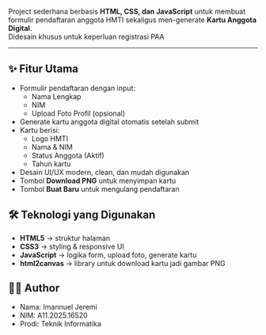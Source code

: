 Project sederhana berbasis **HTML, CSS, dan JavaScript** untuk membuat formulir pendaftaran anggota HMTI sekaligus men-generate **Kartu Anggota Digital**.  
Didesain khusus untuk keperluan registrasi PAA

---

## ✨ Fitur Utama
- Formulir pendaftaran dengan input:
  - Nama Lengkap
  - NIM
  - Upload Foto Profil (opsional)
- Generate kartu anggota digital otomatis setelah submit
- Kartu berisi:
  - Logo HMTI
  - Nama & NIM
  - Status Anggota (Aktif)
  - Tahun kartu
- Desain UI/UX modern, clean, dan mudah digunakan
- Tombol **Download PNG** untuk menyimpan kartu
- Tombol **Buat Baru** untuk mengulang pendaftaran

## 🛠️ Teknologi yang Digunakan
- **HTML5** → struktur halaman
- **CSS3** → styling & responsive UI
- **JavaScript** → logika form, upload foto, generate kartu
- **html2canvas** → library untuk download kartu jadi gambar PNG

## 👨‍💻 Author
- Nama: Imannuel Jeremi
- NIM: A11.2025.16520
- Prodi: Teknik Informatika

